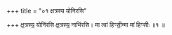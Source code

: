 +++
title = "०१ क्षत्रस्य योनिरसि"

+++
क्ष॒त्रस्य॒ योनि॑रसि क्ष॒त्रस्य॒ नाभि॑रसि। मा त्वा॑ हिꣳसी॒न्मा मा॑ हिꣳसीः ॥१ ॥